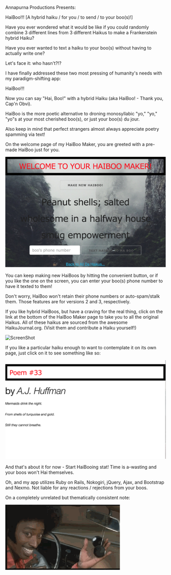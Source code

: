 Annapurna Productions Presents:

HaiBoo!!!
[A hybrid haiku / for you / to send / to your boo(s)!]

Have you ever wondered what it would be like if you could randomly combine 3 different lines from 3 different Haikus to make a Frankenstein hybrid Haiku?

Have you ever wanted to text a haiku to your boo(s) without having to actually write one?

Let's face it: who hasn't?!?

I have finally addressed these two most pressing of humanity's needs with my paradigm-shifting app:

HaiBoo!!!

Now you can say "Hai, Boo!" with a hybrid Haiku (aka HaiBoo! - Thank you, Cap'n Obvi).

HaiBoo is the more poetic alternative to droning monosyllabic "yo," "yo," "yo"s at your most cherished boo(s), or just your boo(s) du jour.

Also keep in mind that perfect strangers almost always appreciate poetry spamming via text!

On the welcome page of my HaiBoo Maker, you are greeted with a pre-made HaiBoo just for you.

![ScreenShot](/HaiBooMakerScreenshot.png)

You can keep making new HaiBoos by hitting the convenient button, or if you like the one on the screen, you can enter your boo(s) phone number to have it texted to them!

Don't worry, HaiBoo won't retain their phone numbers or auto-spam/stalk them. Those features are for versions 2 and 3, respectively.

If you like hybrid HaiBoos, but have a craving for the real thing, click on the link at the bottom of the HaiBoo Maker page to take you to all the original Haikus. All of these haikus are sourced from the awesome HaikuJournal.org. (Visit them and contribute a Haiku yourself!)

![ScreenShot](/AllDaHaikusScreenshot.png)

If you like a particular haiku enough to want to contemplate it on its own page, just click on it to see something like so:

![ScreenShot](/Haiku33Screenshot.png)

And that's about it for now - Start HaiBooing stat!
Time is a-wasting and your boos won't Hai themselves.

Oh, and my app utilizes Ruby on Rails, Nokogiri, jQuery, Ajax, and Bootstrap and Nexmo. Not liable for any reactions / rejections from your boos.


On a completely unrelated but thematically consistent note:

![ScreenShot](/PlayfulBallsBoo.gif)
